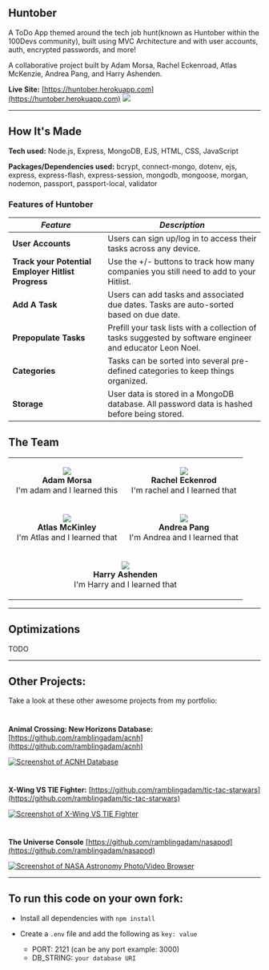 ## Huntober

A ToDo App themed around the tech job hunt(known as Huntober within the 100Devs community), built using MVC Architecture and with user accounts, auth, encrypted passwords, and more!

A collaborative project built by Adam Morsa, Rachel Eckenroad, Atlas McKenzie, Andrea Pang, and Harry Ashenden.

**Live Site:** [https://huntober.herokuapp.com](https://huntober.herokuapp.com)
<a href="https://huntober.herokuapp.com"><img src="https://user-images.githubusercontent.com/96756923/188751960-ab21ab65-d041-4dc7-97f8-7c4e27d2fa96.jpg"></a>

---

## How It's Made
**Tech used:** Node.js, Express, MongoDB, EJS, HTML, CSS, JavaScript

**Packages/Dependencies used:** bcrypt, connect-mongo, dotenv, ejs, express, express-flash, express-session, mongodb, mongoose, morgan, nodemon, passport, passport-local, validator

### Features of Huntober

| *Feature*|*Description*|
|---|---|
| **User Accounts** | Users can sign up/log in to access their tasks across any device. |
| **Track your Potential Employer Hitlist Progress** | Use the +/- buttons to track how many companies you still need to add to your Hitlist. |
| **Add A Task** | Users can add tasks and associated due dates. Tasks are auto-sorted based on due date.|
| **Prepopulate Tasks** | Prefill your task lists with a collection of tasks suggested by software engineer and educator Leon Noel. |
| **Categories** | Tasks can be sorted into several pre-defined categories to keep things organized. |
| **Storage** | User data is stored in a MongoDB database. All password data is hashed before being stored. |

## The Team

<table width="100%">
  <tbody>
    <tr width="100%">
      <td width="50%">
        <p align="center"><a href="https://github.com/ramblingadam"><img src="https://avatars.githubusercontent.com/u/96756923?s=96&v=4"></a><br /> 
        <strong>Adam Morsa</strong><br /> 
          I'm adam and I learned this</p>
      </td>
      <td width="50%">
        <p align="center"><a href="https://github.com/racheleckenrod"><img src="https://avatars.githubusercontent.com/u/101522574?s=88&u=018a6099f50494c651644a207c20a6ab11ca1de7&v=4"></a><br />
        <strong>Rachel Eckenrod</strong><br />
          I'm rachel and I learned that</p>
      </td>
    </tr>
    <tr width="100%">
      <td width="50%">
        <p align="center"><a href="https://github.com/atlasmac"><img src="https://avatars.githubusercontent.com/u/11248186?s=120&v=4"></a><br />
        <strong>Atlas McKinley</strong><br />
          I'm Atlas and I learned that</p>
      </td>
      <td width="50%">
        <p align="center"><a href="https://github.com/andiedoescode"><img src="https://avatars.githubusercontent.com/u/98671035?s=120&v=4"></a><br />
        <strong>Andrea Pang</strong><br />
          I'm Andrea and I learned that</p>
      </td>
    </tr>
    <tr width="100%">
      <td colspan="2" width="50%">
        <p align="center"><a href="https://github.com/Harry-Ashenden"><img src="https://avatars.githubusercontent.com/u/102705123?s=120&v=4"></a><br />
         <strong>Harry Ashenden</strong><br />
          I'm Harry and I learned that</p>
      </td>
    </tr>
  </tbody>
      
        
</table>


---

## Optimizations

TODO

---

## Other Projects:
Take a look at these other awesome projects from my portfolio:

#

**Animal Crossing: New Horizons Database:** [https://github.com/ramblingadam/acnh](https://github.com/ramblingadam/acnh)

[![Screenshot of ACNH Database](https://user-images.githubusercontent.com/96756923/170849487-39d5a25f-0ad3-4494-a325-d4502610b54e.gif)](https://github.com/ramblingadam/acnh)

#

**X-Wing VS TIE Fighter:** [https://github.com/ramblingadam/tic-tac-starwars](https://github.com/ramblingadam/tic-tac-starwars)

[![Screenshot of X-Wing VS TIE Fighter](https://user-images.githubusercontent.com/96756923/170849366-e1b8d33b-6236-46f1-8dd9-b38fd2c27380.gif)](https://github.com/ramblingadam/tic-tac-starwars)

#

**The Universe Console** [https://github.com/ramblingadam/nasapod](https://github.com/ramblingadam/nasapod)

[![Screenshot of NASA Astronomy Photo/Video Browser](https://user-images.githubusercontent.com/96756923/170848850-67f872fc-b92e-438b-add6-47d83673d3c9.gif)](https://github.com/ramblingadam/nasapod)


---

## To run this code on your own fork:

- Install all dependencies with `npm install`

- Create a `.env` file and add the following as `key: value` 
  - PORT: 2121 (can be any port example: 3000) 
  - DB_STRING: `your database URI` 
